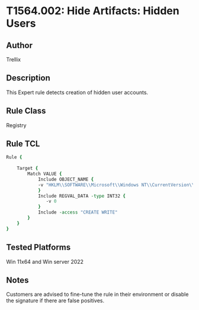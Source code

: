 # T1564.002: Hide Artifacts: Hidden Users

## Author
Trellix

## Description
This Expert rule detects creation of hidden user accounts.

## Rule Class 
Registry

## Rule TCL
```tcl
Rule {
    
    Target {
        Match VALUE {
            Include OBJECT_NAME {              
            -v "HKLM\\SOFTWARE\\Microsoft\\Windows NT\\CurrentVersion\\Winlogon\\SpecialAccounts\\UserList\\*"		
            }
            Include REGVAL_DATA -type INT32 {
               -v 0
            }
            Include -access "CREATE WRITE"
        }
    }
}
```

## Tested Platforms
Win 11x64 and Win server 2022

## Notes
Customers are advised to fine-tune the rule in their environment or disable the signature if there are false positives.
